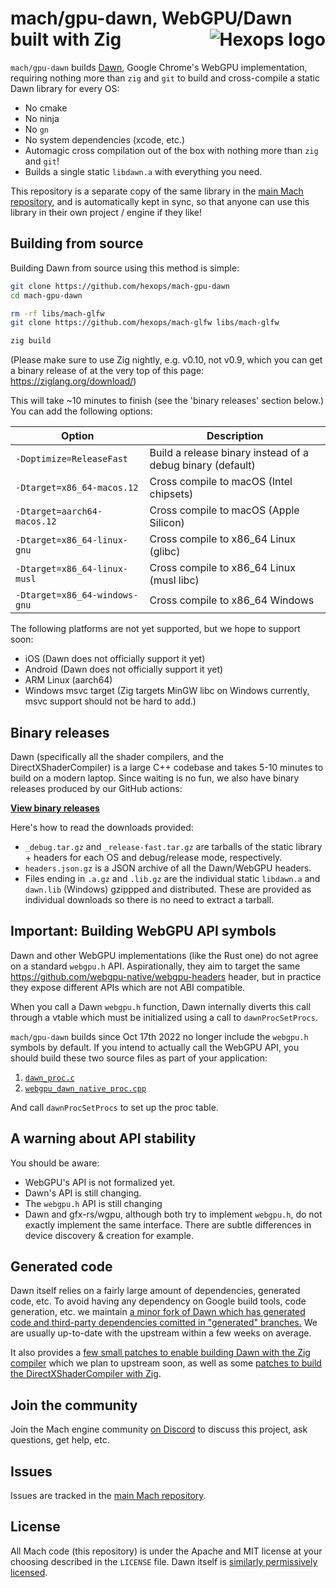 # mach/gpu-dawn, WebGPU/Dawn built with Zig <a href="https://hexops.com"><img align="right" alt="Hexops logo" src="https://raw.githubusercontent.com/hexops/media/master/readme.svg"></img></a>

`mach/gpu-dawn` builds [Dawn](https://dawn.googlesource.com/dawn/), Google Chrome's WebGPU implementation, requiring nothing more than `zig` and `git` to build and cross-compile a static Dawn library for every OS:

* No cmake
* No ninja
* No `gn`
* No system dependencies (xcode, etc.)
* Automagic cross compilation out of the box with nothing more than `zig` and `git`!
* Builds a single static `libdawn.a` with everything you need.

This repository is a separate copy of the same library in the [main Mach repository](https://github.com/hexops/mach), and is automatically kept in sync, so that anyone can use this library in their own project / engine if they like!

## Building from source

Building Dawn from source using this method is simple:

```sh
git clone https://github.com/hexops/mach-gpu-dawn
cd mach-gpu-dawn

rm -rf libs/mach-glfw
git clone https://github.com/hexops/mach-glfw libs/mach-glfw

zig build
```

(Please make sure to use Zig nightly, e.g. v0.10, not v0.9, which you can get a binary release of at the very top of this page: https://ziglang.org/download/)

This will take ~10 minutes to finish (see the 'binary releases' section below.) You can add the following options:

| Option                        | Description                                                |
|-------------------------------|------------------------------------------------------------|
| `-Doptimize=ReleaseFast`      | Build a release binary instead of a debug binary (default) |
| `-Dtarget=x86_64-macos.12`    | Cross compile to macOS (Intel chipsets)                    |
| `-Dtarget=aarch64-macos.12`   | Cross compile to macOS (Apple Silicon)                     |
| `-Dtarget=x86_64-linux-gnu`   | Cross compile to x86_64 Linux (glibc)                      |
| `-Dtarget=x86_64-linux-musl`  | Cross compile to x86_64 Linux (musl libc)                  |
| `-Dtarget=x86_64-windows-gnu` | Cross compile to x86_64 Windows                            |

The following platforms are not yet supported, but we hope to support soon:

* iOS (Dawn does not officially support it yet)
* Android (Dawn does not officially support it yet)
* ARM Linux (aarch64)
* Windows msvc target (Zig targets MinGW libc on Windows currently, msvc support should not be hard to add.)

## Binary releases

Dawn (specifically all the shader compilers, and the DirectXShaderCompiler) is a large C++ codebase and takes 5-10 minutes to build on a modern laptop. Since waiting is no fun, we also have binary releases produced by our GitHub actions:

**[View binary releases](https://github.com/hexops/mach-gpu-dawn/releases/latest)**

Here's how to read the downloads provided:

* `_debug.tar.gz` and `_release-fast.tar.gz` are tarballs of the static library + headers for each OS and debug/release mode, respectively.
* `headers.json.gz` is a JSON archive of all the Dawn/WebGPU headers.
* Files ending in `.a.gz` and `.lib.gz` are the individual static `libdawn.a` and `dawn.lib` (Windows) gzippped and distributed. These are provided as individual downloads so there is no need to extract a tarball.

## Important: Building WebGPU API symbols

Dawn and other WebGPU implementations (like the Rust one) do not agree on a standard `webgpu.h` API. Aspirationally, they aim to target the same https://github.com/webgpu-native/webgpu-headers header, but in practice they expose different APIs which are not ABI compatible.

When you call a Dawn `webgpu.h` function, Dawn internally diverts this call through a vtable which must be initialized using a call to `dawnProcSetProcs`.

`mach/gpu-dawn` builds since Oct 17th 2022 no longer include the `webgpu.h` symbols by default. If you intend to actually call the WebGPU API, you should build these two source files as part of your application:

1. [`dawn_proc.c`](https://raw.githubusercontent.com/hexops/dawn/generated-2023-04-06.1680799739/out/Debug/gen/src/dawn/dawn_proc.c)
2. [`webgpu_dawn_native_proc.cpp`](https://raw.githubusercontent.com/hexops/dawn/generated-2023-04-06.1680799739/out/Debug/gen/src/dawn/native/webgpu_dawn_native_proc.cpp)

And call `dawnProcSetProcs` to set up the proc table.

## A warning about API stability

You should be aware:

* WebGPU's API is not formalized yet.
* Dawn's API is still changing.
* The `webgpu.h` API is still changing
* Dawn and gfx-rs/wgpu, although both try to implement `webgpu.h`, do not exactly implement the same interface. There are subtle differences in device discovery & creation for example.

## Generated code

Dawn itself relies on a fairly large amount of dependencies, generated code, etc. To avoid having any dependency on Google build tools, code generation, etc. we maintain [a minor fork of Dawn which has generated code and third-party dependencies comitted in "generated" branches.](https://github.com/hexops/dawn/tree/main/mach) We are usually up-to-date with the upstream within a few weeks on average.

It also provides a [few small patches to enable building Dawn with the Zig compiler](https://github.com/hexops/mach/issues/168) which we plan to upstream soon, as well as some [patches to build the DirectXShaderCompiler with Zig](https://github.com/hexops/mach/issues/151).

## Join the community

Join the Mach engine community [on Discord](https://discord.gg/XNG3NZgCqp) to discuss this project, ask questions, get help, etc.

## Issues

Issues are tracked in the [main Mach repository](https://github.com/hexops/mach/issues?q=is%3Aissue+is%3Aopen+label%3Agpu-dawn).

## License

All Mach code (this repository) is under the Apache and MIT license at your choosing described in the `LICENSE` file. Dawn itself is [similarly permissively licensed](https://github.com/hexops/dawn/blob/main/LICENSE).
